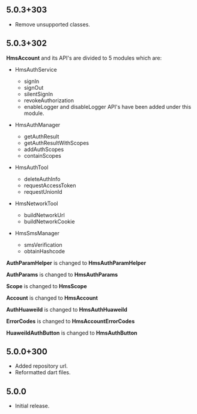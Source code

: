 ## 5.0.3+303

* Remove unsupported classes.
## 5.0.3+302

**HmsAccount** and its API's are divided to 5 modules which are:
* HmsAuthService
    - signIn
    - signOut
    - silentSignIn
    - revokeAuthorization
    - enableLogger and disableLogger API's have been added under this module.

* HmsAuthManager
    - getAuthResult
    - getAuthResultWithScopes
    - addAuthScopes
    - containScopes

* HmsAuthTool
    - deleteAuthInfo
    - requestAccessToken
    - requestUnionId

* HmsNetworkTool
    - buildNetworkUrl
    - buildNetworkCookie

* HmsSmsManager
    - smsVerification
    - obtainHashcode

**AuthParamHelper** is changed to **HmsAuthParamHelper**

**AuthParams** is changed to **HmsAuthParams**

**Scope** is changed to **HmsScope**

**Account** is changed to **HmsAccount**

**AuthHuaweiId** is changed to **HmsAuthHuaweiId**

**ErrorCodes** is changed to **HmsAccountErrorCodes**

**HuaweiIdAuthButton** is changed to **HmsAuthButton**

## 5.0.0+300

* Added repository url.
* Reformatted dart files.

## 5.0.0

* Initial release.
